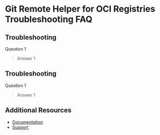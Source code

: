 # Git Remote Helper for OCI Registries Troubleshooting FAQ

<!--This document is a place to capture questions that have come up repeatedly by existing users and that can be answered in a helpful manner through written documentation. The contents included here should be generalizable enough to apply to all users with the same or similar questions. This is not an appropriate place to document issues or questions that are individualized to a particular environment or use case.-->

## <!--Section 1--> Troubleshooting

<!--Use section headings to group similar types of questions together. For instance, you might rename Section 1 to Initial Configuration Troubleshooting -->

Question 1
<!--Replace the text Question 1 with the language of the first FAQ-->
> Answer 1
<!--Replace the text Answer 1 with the corresponding answer/solution. Do not remove the formatting to display this text as a pull quote. Repeat the question and answer pattern as many times as necessary-->

<!-- markdownlint-disable-next-line -->
## <!--Section 2--> Troubleshooting

<!--Don't forget to update the section heading. For instance, you might rename Section 2 to Initial Usage Troubleshooting -->

Question 1
<!--Replace the text Question 1 with the language of the first FAQ-->
> Answer 1
<!--Replace the text Answer 1 with the corresponding answer/solution. Do not remove the formatting to display this text as a pull quote. Repeat the question and answer pattern as many times as necessary-->

## Additional Resources

- [Documentation](./../README.md#documentation)
- [Support](./../README.md#support)
